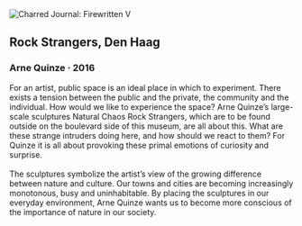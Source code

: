 <div class="artwork-of-the-day">
  <div class="container">
    <div class="img-wrapper">
      <img
        src="https://uploads0.wikiart.org/00244/images/arne-quinze/dsc-6262.jpg!Large.jpg"
        alt="Charred Journal: Firewritten V" />
    </div>
    <div class="artwork-detail">
      <div class="artwork-origin"> 
        <h2 class="artwork-name">Rock Strangers, Den Haag</h2>
        <h3 class="artist">
          Arne Quinze
                    ·  2016
        </h3>
      </div>
      <p class="description">
        <span class="artwork-description-text ng-binding" ng-bind-html="viewModel.ArtworkOfTheDay.Description | unsafe">For an artist, public space is an ideal place in which to experiment. There exists a tension between the public and the private, the community and the individual. How would we like to experience the space? Arne Quinze’s large-scale sculptures Natural Chaos Rock Strangers, which are to be found outside on the boulevard side of this museum, are all about this. What are these strange intruders doing here, and how should we react to them? For Quinze it is all about provoking these primal emotions of curiosity and surprise.<br><br>The sculptures symbolize the artist’s view of the growing difference between nature and culture. Our towns and cities are becoming increasingly monotonous, busy and uninhabitable. By placing the sculptures in our everyday environment, Arne Quinze wants us to become more conscious of the importance of nature in our society.</span>
                        <div class="text-shadow-container" ng-show="showShadow" style=""></div>
      </p>
    </div>
  </div>

</div>
